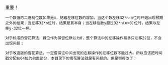 重要！

		
	一个数值的二进制位数如果是x，随着左移位数的增加，当这个数左移32*n-x位时开始出现预期之外的结果；当左移32*n位时，结果是其本身；当左移位数y超过32*n(n>0)位时，结果与左移y-32位一样。
	
	对于标准的雪花算法，首位作为保留位默认为0，整个算法中的左移操作最多只左移22位，不会出现问题；
	
	对于改造版的雪花算法，一定要保证中间出现的左移操作的左移位数不能过大。所以应该把时间戳分配在64位的前面部分，本目录下的雪花算法就是有问题的。但是懒得改了！
